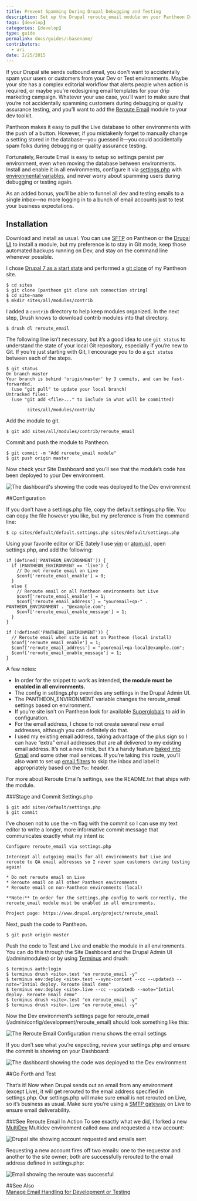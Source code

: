 ```yaml
---
title: Prevent Spamming During Drupal Debugging and Testing
description: Set up the Drupal reroute_email module on your Pantheon Drupal site.
tags: [develop]
categories: [develop]
type: guide
permalink: docs/guides/:basename/
contributors:
  - ari
date: 2/25/2015
---
```

If your Drupal site sends outbound email, you don't want to accidentally spam your users or customers from your Dev or Test environments. Maybe your site has a complex editorial workflow that alerts people when action is required, or maybe you’re redesigning email templates for your drip marketing campaign. Whatever your use case, you’ll want to make sure that you’re not accidentally spamming customers during debugging or quality assurance testing, and you’ll want to add the [Reroute Email](https://www.drupal.org/project/reroute_email) module to your dev toolkit.

Pantheon makes it easy to pull the Live database to other environments with the push of a button. However, if you mistakenly forget to manually change a setting stored in the database—you guessed it—you could accidentally spam folks during debugging or quality assurance testing.

Fortunately, Reroute Email is easy to setup so settings persist per environment, even when moving the database between environments. Install and enable it in all environments, configure it via [settings.php](/docs/settings-php/) with [environmental variables](/docs/read-environment-config/), and never worry about spamming users during debugging or testing again.

As an added bonus, you’ll be able to funnel all dev and testing emails to a single inbox—no more logging in to a bunch of email accounts just to test your business expectations.

## Installation

Download and install as usual. You can use [SFTP](/docs/sftp/) on Pantheon or the [Drupal UI](/docs/more-sftp/#install-modules-and-themes-with-update-manager) to install a module, but my preference is to stay in Git mode, keep those automated backups running on Dev, and stay on the command line whenever possible.

I chose [Drupal 7 as a start state](/docs/start-state/#importing-an-existing-site) and performed a [git clone](/docs/git/) of my Pantheon site.
```nohighlight
$ cd sites
$ git clone [pantheon git clone ssh connection string]
$ cd site-name
$ mkdir sites/all/modules/contrib
```
I added a `contrib` directory to help keep modules organized. In the next step, Drush knows to download contrib modules into that directory.
```nohighlight
$ drush dl reroute_email
```
The following line isn’t necessary, but it’s a good idea to use `git status` to understand the state of your local Git repository, especially if you’re new to Git. If you’re just starting with Git, I encourage you to do a `git status` between each of the steps.
```
$ git status
On branch master
Your branch is behind 'origin/master' by 3 commits, and can be fast-forwarded.
  (use "git pull" to update your local branch)
Untracked files:
  (use "git add <file>..." to include in what will be committed)

        sites/all/modules/contrib/
```
Add the module to git.
```nohighlight
$ git add sites/all/modules/contrib/reroute_email
```
Commit and push the module to Pantheon.
```
$ git commit -m "Add reroute_email module"
$ git push origin master
```
Now check your Site Dashboard and you’ll see that the module’s code has been deployed to your Dev environment.

![The dashboard's showing the code was deployed to the Dev environment](/source/docs/assets/images/dashboard/verify-reroute-email-dashboard-commits1.png)



##Configuration

If you don’t have a settings.php file, copy the default.settings.php file.  You can copy the file however you like, but my preference is from the command line:
```
$ cp sites/default/default.settings.php sites/default/settings.php
```
Using your favorite editor or IDE (lately I use [vim](http://www.vim.org) or [atom.io](https://atom.io)), open settings.php, and add the following:
```
if (defined('PANTHEON_ENVIRONMENT')) {
  if (PANTHEON_ENVIRONMENT == 'live') {
    // Do not reroute email on Live
    $conf['reroute_email_enable'] = 0;
  }
  else {
    // Reroute email on all Pantheon environments but Live
    $conf['reroute_email_enable'] = 1;
    $conf['reroute_email_address'] = "youremail+qa-" . PANTHEON_ENVIRONMENT . "@example.com";
    $conf['reroute_email_enable_message'] = 1;
  }
}

if (!defined('PANTHEON_ENVIRONMENT')) {
  // Reroute email when site is not on Pantheon (local install)
  $conf['reroute_email_enable'] = 1;
  $conf['reroute_email_address'] = "youremail+qa-local@example.com";
  $conf['reroute_email_enable_message'] = 1;
}
```

A few notes:

- In order for the snippet to work as intended, **the module must be enabled in all environments.**
- The config in settings.php overrides any settings in the Drupal Admin UI.
- The PANTHEON_ENVIRONMENT variable changes the reroute_email settings based on environment.
- If you're site isn't on Pantheon look for available [Superglobals](http://php.net/manual/en/language.variables.superglobals.php) to aid in configuration.
- For the email address, I chose to not create several new email addresses, although you can definitely do that.
- I used my existing email address, taking advantage of the plus sign so I can have “extra” email addresses that are all delivered to my existing email address. It’s not a new trick, but it’s a handy feature [baked into Gmail](http://gmailblog.blogspot.com/2008/03/2-hidden-ways-to-get-more-from-your.html) and some other mail services. If you’re taking this route, you’ll also want to set up [email filters](https://support.google.com/mail/answer/6579?hl=en) to skip the inbox and label it appropriately based on the `To:` header.

For more about Reroute Email’s settings, see the README.txt that ships with the module.


###Stage and Commit Settings.php
```
$ git add sites/default/settings.php
$ git commit
```
I’ve chosen not to use the -m flag with the commit so I can use my text editor to write a longer, more informative commit message that communicates exactly what my intent is:
```nohighlight
Configure reroute_email via settings.php

Intercept all outgoing emails for all environments but Live and reroute to QA email addresses so I never spam customers during testing again!

* Do not reroute email on Live
* Reroute email on all other Pantheon environments
* Reroute email on non-Pantheon environments (local)

**Note:** In order for the settings.php config to work correctly, the reroute_email module must be enabled in all environments.

Project page: https://www.drupal.org/project/reroute_email
```
Next, push the code to Pantheon.
```nohighlight
$ git push origin master
```
Push the code to Test and Live and enable the module in all environments.
You can do this through the Site Dashboard and the Drupal Admin UI (/admin/modules) or by using [Terminus](/docs/terminus) and drush:
```
$ terminus auth:login
$ terminus drush <site>.test "en reroute_email -y"
$ terminus env:deploy <site>.test --sync-content --cc --updatedb --note="Intial deploy. Reroute Email demo"
$ terminus env:deploy <site>.live --cc --updatedb --note="Intial deploy. Reroute Email demo"
$ terminus drush <site>.test "en reroute_email -y"
$ terminus drush <site>.live "en reroute_email -y"
```
Now the Dev environment’s settings page for reroute_email (/admin/config/development/reroute_email) should look something like this:

![The Reroute Email Configuration menu shows the email settings](/source/docs/assets/images/reroute-email-config-settings.png)

If you don’t see what you’re expecting, review your settings.php and ensure the commit is showing on your Dashboard:

![The dashboard showing the code was deployed to the Dev environment](/source/docs/assets/images/dashboard/verify-reroute-email-dashboard-commits2.png)

##Go Forth and Test

That’s it! Now when Drupal sends out an email from any environment (except Live), it will get rerouted to the email address specified in settings.php. Our settings.php will make sure email is not rerouted on Live, so it’s business as usual. Make sure you’re using a [SMTP gateway](/docs/email/#outgoing-email) on Live to ensure email deliverability.

###See Reroute Email In Action
To see exactly what we did, I forked a new [MultiDev](/docs/multidev/) Multidev environment called ```demo``` and requested a new account:

![Drupal site showing account requested and emails sent](/source/docs/assets/images/reroute-email-account-requested.png)

Requesting a new account fires off two emails: one to the requestor and another to the site owner; both are successfully rerouted to the email address defined in settings.php:

![Email showing the reroute was successful](/source/docs/assets/images/reroute-email-confirmation.png)

##See Also  
[Manage Email Handling for Development or Testing](https://www.drupal.org/node/201981)
